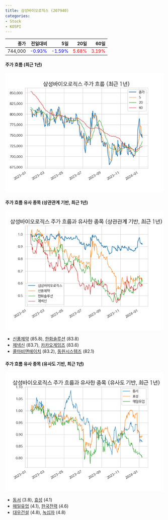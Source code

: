 ```yaml
---
title: 삼성바이오로직스 (207940)
categories:
- Stock
- KOSPI
---
```


|종가|전일대비|5일|20일|60일|
|---:|-------:|--:|---:|---:|
|744,000|<span style="color: blue">-0.93%</span>|<span style="color: blue">-1.59%</span>|<span style="color: red">5.68%</span>|<span style="color: red">3.19%</span>|

<!-- more -->

#### 주가 흐름 (최근 1년)
![207940](/assets/images/stock/207940.png)


#### 주가 흐름 유사 종목 (상관관계 기반, 최근 1년)
![207940](/assets/images/stock/207940_corr.png)
- [신풍제약](/019170/) (85.8), [한화솔루션](/009830/) (83.8)
- [제넥신](/095700/) (83.7), [카카오게임즈](/293490/) (83.6)
- [콜마비앤에이치](/200130/) (83.2), [동원시스템즈](/014820/) (82.1)


#### 주가 흐름 유사 종목 (유사도 기반, 최근 1년)
![207940](/assets/images/stock/207940_sim.png)
- [동서](/026960/) (3.8), [효성](/004800/) (4.1)
- [매일유업](/267980/) (4.1), [한국전력](/015760/) (4.6)
- [대우건설](/047040/) (4.8), [녹십자](/006280/) (4.8)